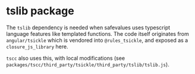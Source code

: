 # tslib package

The `tslib` dependency is needed when safevalues uses typescript language features like templated functions.  The code itself originates from `angular/tsickle` which is vendored into `@rules_tsickle`, and exposed as a `closure_js_library` here.

`tscc` also uses this, with local modifications (see `packages/tscc/third_party/tsickle/third_party/tslib/tslib.js`).